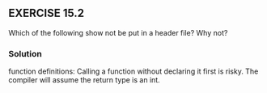 ## EXERCISE 15.2
Which of the following show not be put in a header file? Why not?

### Solution
function definitions: Calling a function without declaring it first is risky.  The compiler will assume the return type is an int.

